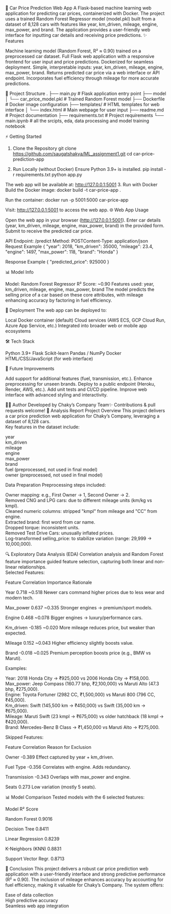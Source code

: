 🚗 Car Price Prediction Web App
A Flask-based machine learning web application for predicting car prices, containerized with Docker. The project uses a trained Random Forest Regressor model (model.pkl) built from a dataset of 8,128 cars with features like year, km_driven, mileage, engine, max_power, and brand. The application provides a user-friendly web interface for inputting car details and receiving price predictions.
✨ Features

Machine learning model (Random Forest, R² ≈ 0.90) trained on a preprocessed car dataset.
Full Flask web application with a responsive frontend for user input and price predictions.
Dockerized for seamless deployment.
Simple, interpretable inputs: year, km_driven, mileage, engine, max_power, brand.
Returns predicted car price via a web interface or API endpoint.
Incorporates fuel efficiency through mileage for more accurate predictions.

📂 Project Structure
.
├── main.py # Flask application entry point
├── model
│ └── car_price_model.pkl # Trained Random Forest model
├── Dockerfile # Docker image configuration
├── templates/ # HTML templates for web interface
│ └── index.html # Main webpage for user input
├── readme.md # Project documentation
├── requirements.txt # Project requirements
└── main.ipynb # all the srcipts, eda, data processing and model training notebook

⚡ Getting Started

1. Clone the Repository
   git clone https://github.com/saugatshakya/ML_assignment1.git
   cd car-price-prediction-app

2. Run Locally (without Docker)
   Ensure Python 3.9+ is installed.
   pip install -r requirements.txt
   python app.py

The web app will be available at: http://127.0.0.1:5001 3. Run with Docker
Build the Docker image:
docker build -t car-price-app .

Run the container:
docker run -p 5001:5000 car-price-app

Visit: http://127.0.0.1:5001 to access the web app.
🌐 Web App Usage

Open the web app in your browser (http://127.0.0.1:5001).
Enter car details (year, km_driven, mileage, engine, max_power, brand) in the provided form.
Submit to receive the predicted car price.

API Endpoint: /predict
Method: POSTContent-Type: application/json
Request Example
{
"year": 2018,
"km_driven": 35000,
"mileage": 23.4,
"engine": 1497,
"max_power": 118,
"brand": "Honda"
}

Response Example
{
"predicted_price": 925000
}

📊 Model Info

Model: Random Forest Regressor
R² Score: ~0.90
Features used: year, km_driven, mileage, engine, max_power, brand
The model predicts the selling price of a car based on these core attributes, with mileage enhancing accuracy by factoring in fuel efficiency.

🚀 Deployment
The web app can be deployed to:

Local Docker container (default)
Cloud services (AWS ECS, GCP Cloud Run, Azure App Service, etc.)
Integrated into broader web or mobile app ecosystems

🛠 Tech Stack

Python 3.9+
Flask
Scikit-learn
Pandas / NumPy
Docker
HTML/CSS/JavaScript (for web interface)

📌 Future Improvements

Add support for additional features (fuel, transmission, etc.).
Enhance preprocessing for unseen brands.
Deploy to a public endpoint (Heroku, Render, AWS, etc.).
Add unit tests and CI/CD pipeline.
Improve web interface with advanced styling and interactivity.

👨‍💻 Author
Developed by Chaky’s Company Team✨ Contributions & pull requests welcome!
📝 Analysis Report
Project Overview
This project delivers a car price prediction web application for Chaky’s Company, leveraging a dataset of 8,128 cars.  
Key features in the dataset include:

year  
km_driven  
mileage  
engine  
max_power  
brand  
fuel (preprocessed, not used in final model)  
owner (preprocessed, not used in final model)

Data Preparation
Preprocessing steps included:

Owner mapping: e.g., First Owner → 1, Second Owner → 2.  
Removed CNG and LPG cars: due to different mileage units (km/kg vs kmpl).  
Cleaned numeric columns: stripped "kmpl" from mileage and "CC" from engine.  
Extracted brand: first word from car name.  
Dropped torque: inconsistent units.  
Removed Test Drive Cars: unusually inflated prices.  
Log-transformed selling_price: to stabilize variation (range: 29,999 → 10,000,000).

🔍 Exploratory Data Analysis (EDA)
Correlation analysis and Random Forest feature importance guided feature selection, capturing both linear and non-linear relationships.  
Selected Features:

Feature
Correlation
Importance
Rationale

Year
0.718
~0.518
Newer cars command higher prices due to less wear and modern tech.

Max_power
0.637
~0.335
Stronger engines → premium/sport models.

Engine
0.468
~0.078
Bigger engines → luxury/performance cars.

Km_driven
-0.185
~0.020
More mileage reduces price, but weaker than expected.

Mileage
0.152
~0.043
Higher efficiency slightly boosts value.

Brand
-0.018
~0.025
Premium perception boosts price (e.g., BMW vs Maruti).

Examples:

Year: 2018 Honda City → ₹925,000 vs 2006 Honda City → ₹158,000.  
Max_power: Jeep Compass (160.77 bhp, ₹2,100,000) vs Maruti Alto (47.3 bhp, ₹275,000).  
Engine: Toyota Fortuner (2982 CC, ₹1,500,000) vs Maruti 800 (796 CC, ₹45,000).  
Km_driven: Swift (145,500 km → ₹450,000) vs Swift (35,000 km → ₹675,000).  
Mileage: Maruti Swift (23 kmpl → ₹675,000) vs older hatchback (18 kmpl → ₹420,000).  
Brand: Mercedes-Benz B Class → ₹1,450,000 vs Maruti Alto → ₹275,000.

Skipped Features:

Feature
Correlation
Reason for Exclusion

Owner
-0.389
Effect captured by year + km_driven.

Fuel Type
-0.356
Correlates with engine. Adds redundancy.

Transmission
-0.343
Overlaps with max_power and engine.

Seats
0.273
Low variation (mostly 5 seats).

📊 Model Comparison
Tested models with the 6 selected features:

Model
R² Score

Random Forest
0.9016

Decision Tree
0.8411

Linear Regression
0.8239

K-Neighbors (KNN)
0.8831

Support Vector Regr.
0.8713

🚀 Conclusion
This project delivers a robust car price prediction web application with a user-friendly interface and strong predictive performance (R² ≈ 0.90). The inclusion of mileage enhances accuracy by accounting for fuel efficiency, making it valuable for Chaky’s Company. The system offers:

Ease of data collection  
High predictive accuracy  
Seamless web app integration
